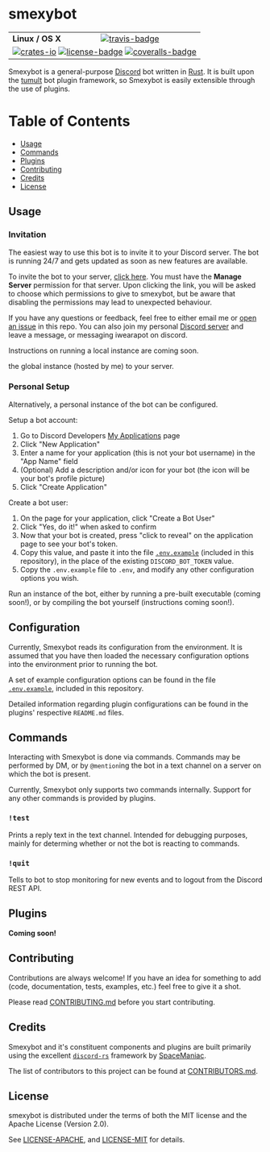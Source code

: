 # smexybot

<table>
    <tr>
        <td><strong>Linux / OS X</strong></td>
        <td><a href="https://travis-ci.org/indiv0/smexybot" title="Travis Build Status"><img src="https://travis-ci.org/indiv0/smexybot.svg?branch=master" alt="travis-badge"></img></a></td>
    </tr>
    <tr>
        <td colspan="2">
            <a href="https://crates.io/crates/smexybot" title="Crates.io"><img src="https://img.shields.io/crates/v/smexybot.svg" alt="crates-io"></img></a>
            <a href="#License" title="License: MIT/Apache-2.0"><img src="https://img.shields.io/crates/l/smexybot.svg" alt="license-badge"></img></a>
            <a href="https://coveralls.io/github/indiv0/smexybot?branch=master" title="Coverage Status"><img src="https://coveralls.io/repos/github/indiv0/smexybot/badge.svg?branch=master" alt="coveralls-badge"></img></a>
        </td>
    </tr>
</table>

Smexybot is a general-purpose [Discord][discord] bot written in
[Rust][rust-lang]. It is built upon the [tumult][tumult] bot plugin framework,
so Smexybot is easily extensible through the use of plugins.

# Table of Contents

* [Usage](#usage)
* [Commands](#commands)
* [Plugins](#plugins)
* [Contributing](#contributing)
* [Credits](#credits)
* [License](#license)

## Usage
### Invitation

The easiest way to use this bot is to invite it to your Discord server. The bot
is running 24/7 and gets updated as soon as new features are available.

To invite the bot to your server, [click here][bot-invite]. You must have the
**Manage Server** permission for that server. Upon clicking the link, you will
be asked to choose which permissions to give to smexybot, but be aware that
disabling the permissions may lead to unexpected behaviour.

If you have any questions or feedback, feel free to either email me or [open an
issue][new-issue] in this repo. You can also join my personal
[Discord server][discord-invite] and leave a message, or messaging iwearapot on
discord.

Instructions on running a local instance are coming soon.

the global instance (hosted by me)
to your server.

### Personal Setup

Alternatively, a personal instance of the bot can be configured.

Setup a bot account:

1. Go to Discord Developers [My Applications][my-applications] page
2. Click "New Application"
3. Enter a name for your application (this is not your bot username) in the
   "App Name" field
4. (Optional) Add a description and/or icon for your bot (the icon will be your
   bot's profile picture)
5. Click "Create Application"

Create a bot user:

1. On the page for your application, click "Create a Bot User"
2. Click "Yes, do it!" when asked to confirm
3. Now that your bot is created, press "click to reveal" on the application page
   to see your bot's token.
4. Copy this value, and paste it into the file [`.env.example`][env-example]
   (included in this repository), in the place of the existing
   `DISCORD_BOT_TOKEN` value.
5. Copy the `.env.example` file to `.env`, and modify any other configuration
   options you wish.

Run an instance of the bot, either by running a pre-built executable (coming
soon!), or by compiling the bot yourself (instructions coming soon!).

## Configuration

Currently, Smexybot reads its configuration from the environment. It is assumed
that you have then loaded the necessary configuration options into the
environment prior to running the bot.

A set of example configuration options can be found in the file
[`.env.example`][env-example], included in this repository.

Detailed information regarding plugin configurations can be found in the
plugins' respective `README.md` files.

## Commands

Interacting with Smexybot is done via commands. Commands may be performed by DM,
or by `@mention`ing the bot in a text channel on a server on which the bot is
present.

Currently, Smexybot only supports two commands internally. Support for any other
commands is provided by plugins.

### `!test`

Prints a reply text in the text channel. Intended for debugging purposes, mainly
for determing whether or not the bot is reacting to commands.

### `!quit`

Tells to bot to stop monitoring for new events and to logout from the Discord
REST API.

## Plugins

**Coming soon!**

## Contributing

Contributions are always welcome!
If you have an idea for something to add (code, documentation, tests, examples,
etc.) feel free to give it a shot.

Please read [CONTRIBUTING.md][contributing] before you start contributing.

## Credits

Smexybot and it's constituent components and plugins are built primarily using
the excellent [`discord-rs`][discord-rs] framework by
[SpaceManiac][spacemaniac].

The list of contributors to this project can be found at
[CONTRIBUTORS.md][contributors].

## License

smexybot is distributed under the terms of both the MIT license and the
Apache License (Version 2.0).

See [LICENSE-APACHE][license-apache], and [LICENSE-MIT][license-mit] for details.

[api-docs]: https://indiv0.github.io/smexybot/smexybot
[bot-invite]: https://discordapp.com/oauth2/authorize?client_id=183278017856929792&scope=bot&permissions=171039744
[contributing]: https://github.com/indiv0/smexybot/blob/master/CONTRIBUTING.md "Contribution Guide"
[contributors]: https://github.com/indiv0/smexybot/blob/master/CONTRIBUTORS.md "List of Contributors"
[discord]: https://discordapp.com/
[discord-invite]: https://discord.gg/qXwhun5
[discord-rs]: https://github.com/SpaceManiac/discord-rs
[env-example]: https://github.com/indiv0/smexybot/blob/master/.env.example
[license-apache]: https://github.com/indiv0/smexybot/blob/master/LICENSE-APACHE "Apache-2.0 License"
[license-mit]: https://github.com/indiv0/smexybot/blob/master/LICENSE-MIT "MIT License"
[my-applications]: https://discordapp.com/developers/applications/me
[new-issue]: https://github.com/indiv0/smexybot/issues/new
[rust-lang]: https://www.rust-lang.org/
[spacemaniac]: https://github.com/SpaceManiac
[tumult]: https://github.com/indiv0/tumult
